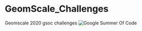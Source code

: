 # GeomScale_Challenges
Geomscale 2020 gsoc challenges
![Google Summer Of Code](https://images.app.goo.gl/cDQLPjg2mgZnGqj17)
